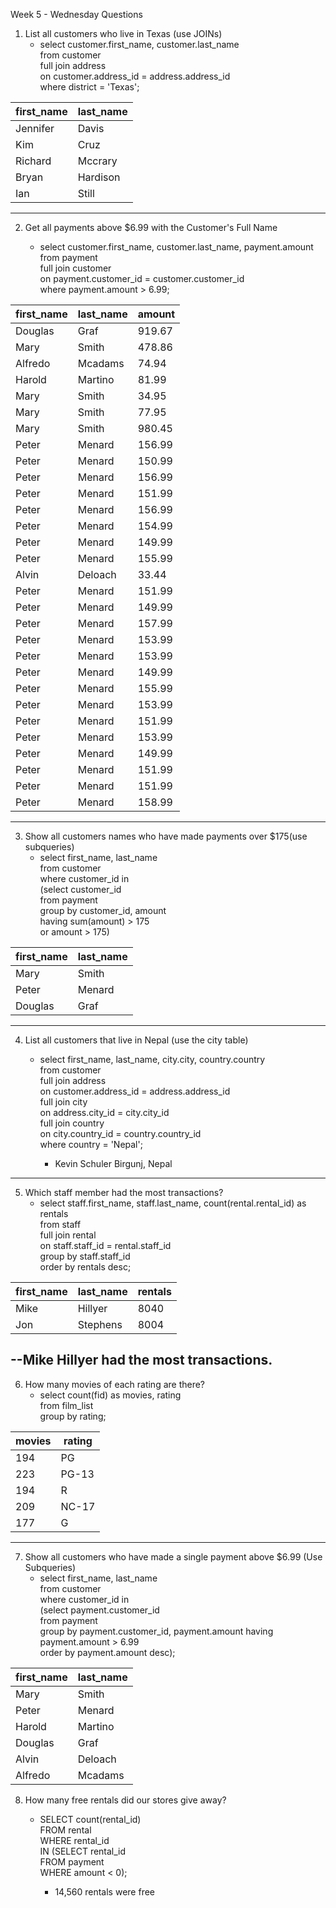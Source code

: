 Week 5 - Wednesday Questions 
1. List all customers who live in Texas (use 
JOINs)   
    - select customer.first_name, customer.last_name   
    from customer  
    full join address   
    on customer.address_id = address.address_id    
    where district = 'Texas';

|first_name|last_name|
|----------|---------|
|Jennifer|Davis|
|Kim|Cruz|
|Richard|Mccrary|
|Bryan|Hardison|
|Ian|Still|
    
---

2. Get all payments above $6.99 with the Customer's Full Name 

    - select customer.first_name, customer.last_name, payment.amount   
    from payment  
    full join customer  
    on payment.customer_id = customer.customer_id  
    where payment.amount > 6.99;
    
|first_name|last_name|amount|
|----------|---------|------|
|Douglas|Graf|919.67|
|Mary|Smith|478.86|
|Alfredo|Mcadams|74.94|
|Harold|Martino|81.99|
|Mary|Smith|34.95|
|Mary|Smith|77.95|
|Mary|Smith|980.45|
|Peter|Menard|156.99|
|Peter|Menard|150.99|
|Peter|Menard|156.99|
|Peter|Menard|151.99|
|Peter|Menard|156.99|
|Peter|Menard|154.99|
|Peter|Menard|149.99|
|Peter|Menard|155.99|
|Alvin|Deloach|33.44|
|Peter|Menard|151.99|
|Peter|Menard|149.99|
|Peter|Menard|157.99|
|Peter|Menard|153.99|
|Peter|Menard|153.99|
|Peter|Menard|149.99|
|Peter|Menard|155.99|
|Peter|Menard|153.99|
|Peter|Menard|151.99|
|Peter|Menard|153.99|
|Peter|Menard|149.99|
|Peter|Menard|151.99|
|Peter|Menard|151.99|
|Peter|Menard|158.99|

---
    
3. Show all customers names who have made payments over $175(use subqueries)   
    - select first_name, last_name   
    from customer  
    where customer_id in  
    (select customer_id  
    from payment  
    group by customer_id, amount  
    having sum(amount) > 175  
    or amount > 175)

|first_name|last_name|
|----------|---------|
|Mary|Smith|
|Peter|Menard|
|Douglas|Graf|

---
4. List all customers that live in Nepal (use the city 
table) 
    - select first_name, last_name, city.city, country.country  
      from customer  
      full join address  
      on customer.address_id = address.address_id  
      full join city  
      on address.city_id = city.city_id  
      full join country  
      on city.country_id = country.country_id  
      where country = 'Nepal';
      
      - Kevin Schuler Birgunj, Nepal
--- 
5. Which staff member had the most 
transactions? 
    - select staff.first_name, staff.last_name, count(rental.rental_id) as rentals  
      from staff  
      full join rental  
      on staff.staff_id = rental.staff_id  
      group by staff.staff_id  
      order by rentals desc;  

|first_name|last_name|rentals|
|----------|---------|-------|
|Mike|Hillyer|8040|
|Jon|Stephens|8004|

--Mike Hillyer had the most transactions.
---
  
6. How many movies of each rating are there? 
    - select count(fid) as movies, rating   
      from film_list  
      group by rating;
        
|movies|rating|  
|------|------|  
|194|PG|  
|223|PG-13|  
|194|R|
|209|NC-17|  
|177|G|  


---
7. Show all customers who have made a single payment above $6.99 (Use Subqueries) 
      - select first_name, last_name  
        from customer  
        where customer_id in  
        (select payment.customer_id  
        from payment  
        group by payment.customer_id, payment.amount having payment.amount > 6.99  
        order by payment.amount desc);
        
|first_name|last_name|
|----------|---------|
|Mary|Smith|
|Peter|Menard|
|Harold|Martino|
|Douglas|Graf|
|Alvin|Deloach|
|Alfredo|Mcadams|

        
        
8. How many free rentals did our stores give away?

    - SELECT count(rental_id)  
      FROM rental  
      WHERE rental_id  
      IN (SELECT rental_id  
      FROM payment  
      WHERE amount < 0);
      
      - 14,560 rentals were free